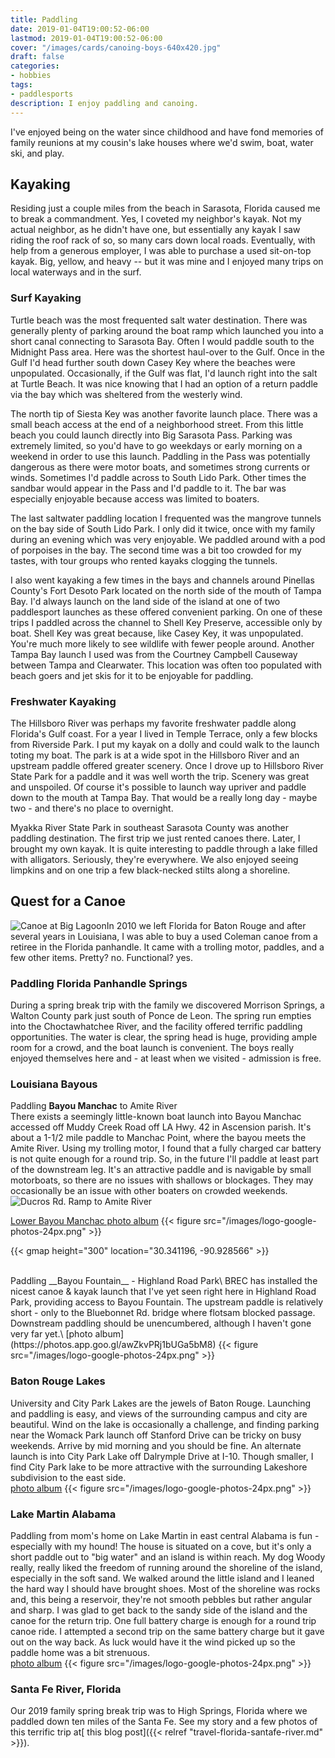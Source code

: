 ```yaml
---
title: Paddling
date: 2019-01-04T19:00:52-06:00
lastmod: 2019-01-04T19:00:52-06:00
cover: "/images/cards/canoing-boys-640x420.jpg"
draft: false
categories:
- hobbies
tags:
- paddlesports
description: I enjoy paddling and canoing.
---
```

I've enjoyed being on the water since childhood and have fond memories of family reunions at my cousin's lake houses where we'd swim, boat, water ski, and play. 

## Kayaking
Residing just a couple miles from the beach in Sarasota, Florida caused me to break a commandment. Yes, I coveted my neighbor's kayak. Not my actual neighbor, as he didn't have one, but essentially any kayak I saw riding the roof rack of so, so many cars down local roads. Eventually, with help from a generous employer, I was able to purchase a used sit-on-top kayak. Big, yellow, and heavy -- but it was mine and I enjoyed many trips on local waterways and in the surf. 

### Surf Kayaking
Turtle beach was the most frequented salt water destination. There was generally plenty of parking around the boat ramp which launched you into a short canal connecting to Sarasota Bay. Often I would paddle south to the Midnight Pass area. Here was the shortest haul-over to the Gulf. Once in the Gulf I'd head further south down Casey Key where the beaches were unpopulated. 
Occasionally, if the Gulf was flat, I'd launch right into the salt at Turtle Beach. It was nice knowing that I had an option of a return paddle via the bay which was sheltered from the westerly wind. 

The north tip of Siesta Key was another favorite launch place. There was a small beach access at the end of a neighborhood street. From this little beach you could launch directly into Big Sarasota Pass. Parking was extremely limited, so you'd have to go weekdays or early morning on a weekend in order to use this launch. 
Paddling in the Pass was potentially dangerous as there were motor boats, and sometimes strong currents or winds. Sometimes I'd paddle across to South Lido Park. Other times the sandbar would appear in the Pass and I'd paddle to it. The bar was especially enjoyable because access was limited to boaters. 

The last saltwater paddling location I frequented was the mangrove tunnels on the bay side of South Lido Park. I only did it twice, once with my family during an evening which was very enjoyable. We paddled around with a pod of porpoises in the bay. The second time was a bit too crowded for my tastes, with tour groups who rented kayaks clogging the tunnels. 

I also went kayaking a few times in the bays and channels around Pinellas County's Fort Desoto Park located on the north side of the mouth of Tampa Bay. I'd always launch on the land side of the island at one of two paddlesport launches as these offered convenient parking. On one of these trips I paddled across the channel to Shell Key Preserve, accessible only by boat. Shell Key was great because, like Casey Key, it was unpopulated. You're much more likely to see wildlife with fewer people around. Another Tampa Bay launch I used was from the Courtney Campbell Causeway between Tampa and Clearwater. This location was often too populated with beach goers and jet skis for it to be enjoyable for paddling.

### Freshwater Kayaking
The Hillsboro River was perhaps my favorite freshwater paddle along Florida's Gulf coast. For a year I lived in Temple Terrace, only a few blocks from Riverside Park. I put my kayak on a dolly and could walk to the launch toting my boat. The park is at a wide spot in the Hillsboro River and an upstream paddle offered greater scenery. Once I drove up to Hillsboro River State Park for a paddle and it was well worth the trip. Scenery was great and unspoiled. Of course it's possible to launch way upriver and paddle down to the mouth at Tampa Bay. That would be a really long day - maybe two - and there's no place to overnight.

Myakka River State Park in southeast Sarasota County was another paddling destination. The first trip we just rented canoes there. Later, I brought my own kayak. It is quite interesting to paddle through a lake filled with alligators. Seriously, they're everywhere. We also enjoyed seeing limpkins and on one trip a few black-necked stilts along a shoreline.

## Quest for a Canoe
![Canoe at Big Lagoon](/images/hobby/paddling/canoeing_Big_Lagoon_SP-Sanders.jpg#floatright)In 2010 we left Florida for Baton Rouge and after several years in Louisiana, I was able to buy a used Coleman canoe from a retiree in the Florida panhandle. It came with a trolling motor, paddles, and a few other items. Pretty? no. Functional? yes.

### Paddling Florida Panhandle Springs
During a spring break trip with the family we discovered Morrison Springs, a Walton County park  just south of Ponce de Leon. The spring run empties into the Choctawhatchee River, and the facility offered terrific paddling opportunities. The water is clear, the spring head is huge, providing ample room for a crowd, and the boat launch is convenient. The boys really enjoyed themselves here and - at least when we visited - admission is free.

### Louisiana Bayous
Paddling __Bayou Manchac__ to Amite River\
There exists a seemingly little-known boat launch into Bayou Manchac accessed off Muddy Creek Road off LA Hwy. 42 in Ascension parish. It's about a 1-1/2 mile paddle to Manchac Point, where the bayou meets the Amite River. Using my trolling motor, I found that a fully charged car battery is not quite enough for a round trip. So, in the future I'll paddle at least part of the downstream leg. It's an attractive paddle and is navigable by small motorboats, so there are no issues with shallows or blockages. They may occasionally be an issue with other boaters on crowded weekends.\
![Ducros Rd. Ramp to Amite River](/images/hobby/paddling/map-Ducros_Rd_to_Amite_River.jpg)

[Lower Bayou Manchac photo album](https://photos.app.goo.gl/JZCKVSbD6baQ3jxn6) {{< figure src="/images/logo-google-photos-24px.png" >}}

{{< gmap height="300" location="30.341196, -90.928566" >}}

</br>
Paddling __Bayou Fountain__ - Highland Road Park\
BREC has installed the nicest canoe & kayak launch that I've yet seen right here in Highland Road Park, providing access to Bayou Fountain. The upstream paddle is relatively short - only to the Bluebonnet Rd. bridge where flotsam blocked passage. Downstream paddling should be unencumbered, although I haven't gone very far yet.\
[photo album](https://photos.app.goo.gl/awZkvPRj1bUGa5bM8) {{< figure src="/images/logo-google-photos-24px.png" >}}

### Baton Rouge Lakes
University and City Park Lakes are the jewels of Baton Rouge. Launching and paddling is easy, and views of the surrounding campus and city are beautiful. Wind on the lake is occasionally a challenge, and finding parking near the Womack Park launch off Stanford Drive can be tricky on busy weekends. Arrive by mid morning and you should be fine. An alternate launch is into City Park Lake off Dalrymple Drive at I-10. Though smaller, I find City Park lake to be more attractive with the surrounding Lakeshore subdivision to the east side.\
[photo album](https://photos.app.goo.gl/b25qWKAYzmVVpzyT7) {{< figure src="/images/logo-google-photos-24px.png" >}}

### Lake Martin Alabama
Paddling from mom's home on Lake Martin in east central Alabama is fun - especially with my hound! The house is situated on a cove, but it's only a short paddle out to "big water" and an island is within reach. My dog Woody really, really liked the freedom of running around the shoreline of the island, especially in the soft sand. We walked around the little island and I leaned the hard way I should have brought shoes. Most of the shoreline was rocks and, this being a reservoir, they're not smooth pebbles but rather angular and sharp. I was glad to get back to the sandy side of the island and the canoe for the return trip. One full battery charge is enough for a round trip canoe ride. I attempted a second trip on the same battery charge but it gave out on the way back. As luck would have it the wind picked up so the paddle home was a bit strenuous.\
[photo album](https://photos.app.goo.gl/URcDQPJTKDXPZEoz9) {{< figure src="/images/logo-google-photos-24px.png" >}}


### Santa Fe River, Florida
Our 2019 family spring break trip was to High Springs, Florida where we paddled down ten miles of the Santa Fe. See my story and a few photos of this terrific trip at[ this blog post]({{< relref "travel-florida-santafe-river.md" >}}).